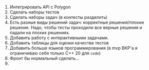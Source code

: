 1. Интегрировать API с Polygon
2. Сделать наборы тестов
3. Сделать наборы задач (в контесты разделить) 
4. Есть разные виды решений задач: корректные решения/плохие решения. Надо, чтобы тесты проходили все верные решения и 
падали на плохих решениях.
5. Добавить работу с интерактивными задачами.
6. Добавить таблицы для оценки качества тестов
7. Добавить больше языков программирования (в mvp ВКР'a я ограничиваю себя только C++ 20 для `code`)
8. Фронт бы нормальный сделать...
9. 